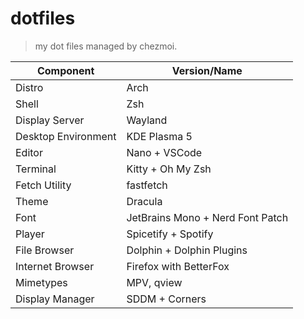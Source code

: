 # dotfiles

> my dot files managed by chezmoi.

| Component             | Version/Name                                 |
|-----------------------|----------------------------------------------|
| Distro                | Arch                                         |
| Shell                 | Zsh                                          |
| Display Server        | Wayland                                      |
| Desktop Environment   | KDE Plasma 5                                 |
| Editor                | Nano + VSCode                                |
| Terminal              | Kitty + Oh My Zsh                            |
| Fetch Utility         | fastfetch                                    |
| Theme                 | Dracula                                      |
| Font                  | JetBrains Mono + Nerd Font Patch             |
| Player                | Spicetify + Spotify                          |
| File Browser          | Dolphin + Dolphin Plugins                    |
| Internet Browser      | Firefox with BetterFox                       |
| Mimetypes             | MPV, qview                                   |
| Display Manager       | SDDM + Corners                               |
